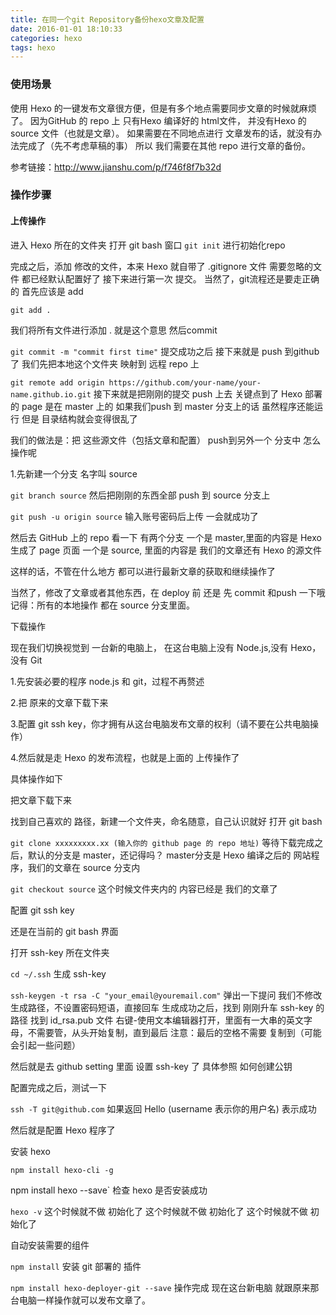 ```yaml
---
title: 在同一个git Repository备份hexo文章及配置
date: 2016-01-01 18:10:33
categories: hexo
tags: hexo
---
```

### 使用场景

使用 Hexo 的一键发布文章很方便，但是有多个地点需要同步文章的时候就麻烦了。
因为GitHub 的 repo 上 只有Hexo 编译好的 html文件，
并没有Hexo 的source 文件（也就是文章）。
如果需要在不同地点进行 文章发布的话，就没有办法完成了（先不考虑草稿的事）
所以 我们需要在其他 repo 进行文章的备份。
<!-- more -->
参考链接：<http://www.jianshu.com/p/f746f8f7b32d>

### 操作步骤

#### 上传操作

进入 Hexo 所在的文件夹
打开 git bash 窗口
  `git init`
进行初始化repo

完成之后，添加 修改的文件，本来 Hexo 就自带了 .gitignore 文件
需要忽略的文件 都已经默认配置好了
接下来进行第一次 提交。
当然了，git流程还是要走正确的
首先应该是 add

  `git add .`

我们将所有文件进行添加 . 就是这个意思
然后commit

`git commit -m "commit first time"`
提交成功之后
接下来就是 push 到github了
我们先把本地这个文件夹 映射到 远程 repo 上

  `git remote add origin https://github.com/your-name/your-name.github.io.git`
接下来就是把刚刚的提交 push 上去
关键点到了
Hexo 部署的 page 是在 master 上的
如果我们push 到 master 分支上的话
虽然程序还能运行
但是 目录结构就会变得很乱了

我们的做法是：把 这些源文件（包括文章和配置）
push到另外一个 分支中
怎么操作呢

1.先新建一个分支 名字叫 source

  `git branch source`
然后把刚刚的东西全部 push 到 source 分支上

  `git push -u origin source`
输入账号密码后上传
一会就成功了

然后去 GitHub 上的 repo 看一下
有两个分支
一个是 master,里面的内容是 Hexo 生成了 page 页面
一个是 source, 里面的内容是 我们的文章还有 Hexo 的源文件

这样的话，不管在什么地方 都可以进行最新文章的获取和继续操作了

当然了，修改了文章或者其他东西，在 deploy 前 还是 先 commit 和push 一下哦
记得：所有的本地操作 都在 source 分支里面。

下载操作

现在我们切换视觉到 一台新的电脑上，
在这台电脑上没有 Node.js,没有 Hexo，没有 Git

1.先安装必要的程序 node.js 和 git，过程不再赘述

2.把 原来的文章下载下来

3.配置 git ssh key，你才拥有从这台电脑发布文章的权利（请不要在公共电脑操作）

4.然后就是走 Hexo 的发布流程，也就是上面的 上传操作了

具体操作如下

把文章下载下来

找到自己喜欢的 路径，新建一个文件夹，命名随意，自己认识就好
打开 git bash

  `git clone xxxxxxxxx.xx (输入你的 github page 的 repo 地址)`
等待下载完成之后，默认的分支是 master，还记得吗？
master分支是 Hexo 编译之后的 网站程序，我们的文章在 source 分支内

  `git checkout source`
这个时候文件夹内的 内容已经是 我们的文章了

配置 git ssh key

还是在当前的 git bash 界面

打开 ssh-key 所在文件夹

  `cd ~/.ssh`
生成 ssh-key

  `ssh-keygen -t rsa -C "your_email@youremail.com"`
弹出一下提问
我们不修改生成路径，不设置密码短语，直接回车
生成成功之后，找到 刚刚升车 ssh-key 的路径
找到 id_rsa.pub 文件
右键-使用文本编辑器打开，里面有一大串的英文字母，不需要管，从头开始复制，直到最后
注意：最后的空格不需要 复制到（可能会引起一些问题）

然后就是去 github setting 里面 设置 ssh-key 了
具体参照 如何创建公钥

配置完成之后，测试一下

  `ssh -T git@github.com`
如果返回 Hello <username> (username 表示你的用户名)
表示成功

然后就是配置 Hexo 程序了

安装 hexo

  `npm install hexo-cli -g`

   npm install hexo --save`
检查 hexo 是否安装成功

  `hexo -v`
这个时候就不做 初始化了
这个时候就不做 初始化了
这个时候就不做 初始化了

自动安装需要的组件

  `npm install`
安装 git 部署的 插件

  `npm install hexo-deployer-git --save`
操作完成
现在这台新电脑 就跟原来那台电脑一样操作就可以发布文章了。


